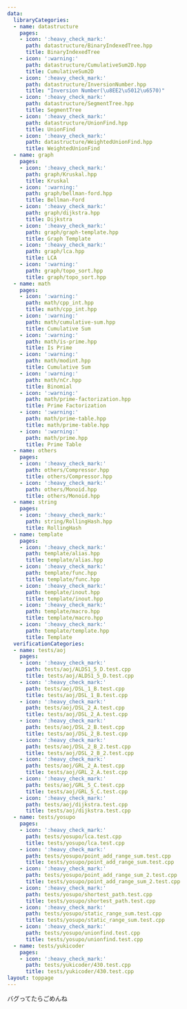 ```yaml
---
data:
  libraryCategories:
  - name: datastructure
    pages:
    - icon: ':heavy_check_mark:'
      path: datastructure/BinaryIndexedTree.hpp
      title: BinaryIndexedTree
    - icon: ':warning:'
      path: datastructure/CumulativeSum2D.hpp
      title: CumulativeSum2D
    - icon: ':heavy_check_mark:'
      path: datastructure/InversionNumber.hpp
      title: "Inversion Number(\u8EE2\u5012\u6570)"
    - icon: ':heavy_check_mark:'
      path: datastructure/SegmentTree.hpp
      title: SegmentTree
    - icon: ':heavy_check_mark:'
      path: datastructure/UnionFind.hpp
      title: UnionFind
    - icon: ':heavy_check_mark:'
      path: datastructure/WeightedUnionFind.hpp
      title: WeightedUnionFind
  - name: graph
    pages:
    - icon: ':heavy_check_mark:'
      path: graph/Kruskal.hpp
      title: Kruskal
    - icon: ':warning:'
      path: graph/bellman-ford.hpp
      title: Bellman-Ford
    - icon: ':heavy_check_mark:'
      path: graph/dijkstra.hpp
      title: Dijkstra
    - icon: ':heavy_check_mark:'
      path: graph/graph-template.hpp
      title: Graph Template
    - icon: ':heavy_check_mark:'
      path: graph/lca.hpp
      title: LCA
    - icon: ':warning:'
      path: graph/topo_sort.hpp
      title: graph/topo_sort.hpp
  - name: math
    pages:
    - icon: ':warning:'
      path: math/cpp_int.hpp
      title: math/cpp_int.hpp
    - icon: ':warning:'
      path: math/cumulative-sum.hpp
      title: Cumulative Sum
    - icon: ':warning:'
      path: math/is-prime.hpp
      title: Is Prime
    - icon: ':warning:'
      path: math/modint.hpp
      title: Cumulative Sum
    - icon: ':warning:'
      path: math/nCr.hpp
      title: Binomial
    - icon: ':warning:'
      path: math/prime-factorization.hpp
      title: Prime Factorization
    - icon: ':warning:'
      path: math/prime-table.hpp
      title: math/prime-table.hpp
    - icon: ':warning:'
      path: math/prime.hpp
      title: Prime Table
  - name: others
    pages:
    - icon: ':heavy_check_mark:'
      path: others/Compressor.hpp
      title: others/Compressor.hpp
    - icon: ':heavy_check_mark:'
      path: others/Monoid.hpp
      title: others/Monoid.hpp
  - name: string
    pages:
    - icon: ':heavy_check_mark:'
      path: string/RollingHash.hpp
      title: RollingHash
  - name: template
    pages:
    - icon: ':heavy_check_mark:'
      path: template/alias.hpp
      title: template/alias.hpp
    - icon: ':heavy_check_mark:'
      path: template/func.hpp
      title: template/func.hpp
    - icon: ':heavy_check_mark:'
      path: template/inout.hpp
      title: template/inout.hpp
    - icon: ':heavy_check_mark:'
      path: template/macro.hpp
      title: template/macro.hpp
    - icon: ':heavy_check_mark:'
      path: template/template.hpp
      title: Template
  verificationCategories:
  - name: tests/aoj
    pages:
    - icon: ':heavy_check_mark:'
      path: tests/aoj/ALDS1_5_D.test.cpp
      title: tests/aoj/ALDS1_5_D.test.cpp
    - icon: ':heavy_check_mark:'
      path: tests/aoj/DSL_1_B.test.cpp
      title: tests/aoj/DSL_1_B.test.cpp
    - icon: ':heavy_check_mark:'
      path: tests/aoj/DSL_2_A.test.cpp
      title: tests/aoj/DSL_2_A.test.cpp
    - icon: ':heavy_check_mark:'
      path: tests/aoj/DSL_2_B.test.cpp
      title: tests/aoj/DSL_2_B.test.cpp
    - icon: ':heavy_check_mark:'
      path: tests/aoj/DSL_2_B_2.test.cpp
      title: tests/aoj/DSL_2_B_2.test.cpp
    - icon: ':heavy_check_mark:'
      path: tests/aoj/GRL_2_A.test.cpp
      title: tests/aoj/GRL_2_A.test.cpp
    - icon: ':heavy_check_mark:'
      path: tests/aoj/GRL_5_C.test.cpp
      title: tests/aoj/GRL_5_C.test.cpp
    - icon: ':heavy_check_mark:'
      path: tests/aoj/dijkstra.test.cpp
      title: tests/aoj/dijkstra.test.cpp
  - name: tests/yosupo
    pages:
    - icon: ':heavy_check_mark:'
      path: tests/yosupo/lca.test.cpp
      title: tests/yosupo/lca.test.cpp
    - icon: ':heavy_check_mark:'
      path: tests/yosupo/point_add_range_sum.test.cpp
      title: tests/yosupo/point_add_range_sum.test.cpp
    - icon: ':heavy_check_mark:'
      path: tests/yosupo/point_add_range_sum_2.test.cpp
      title: tests/yosupo/point_add_range_sum_2.test.cpp
    - icon: ':heavy_check_mark:'
      path: tests/yosupo/shortest_path.test.cpp
      title: tests/yosupo/shortest_path.test.cpp
    - icon: ':heavy_check_mark:'
      path: tests/yosupo/static_range_sum.test.cpp
      title: tests/yosupo/static_range_sum.test.cpp
    - icon: ':heavy_check_mark:'
      path: tests/yosupo/unionfind.test.cpp
      title: tests/yosupo/unionfind.test.cpp
  - name: tests/yukicoder
    pages:
    - icon: ':heavy_check_mark:'
      path: tests/yukicoder/430.test.cpp
      title: tests/yukicoder/430.test.cpp
layout: toppage
---
```

バグってたらごめんね
